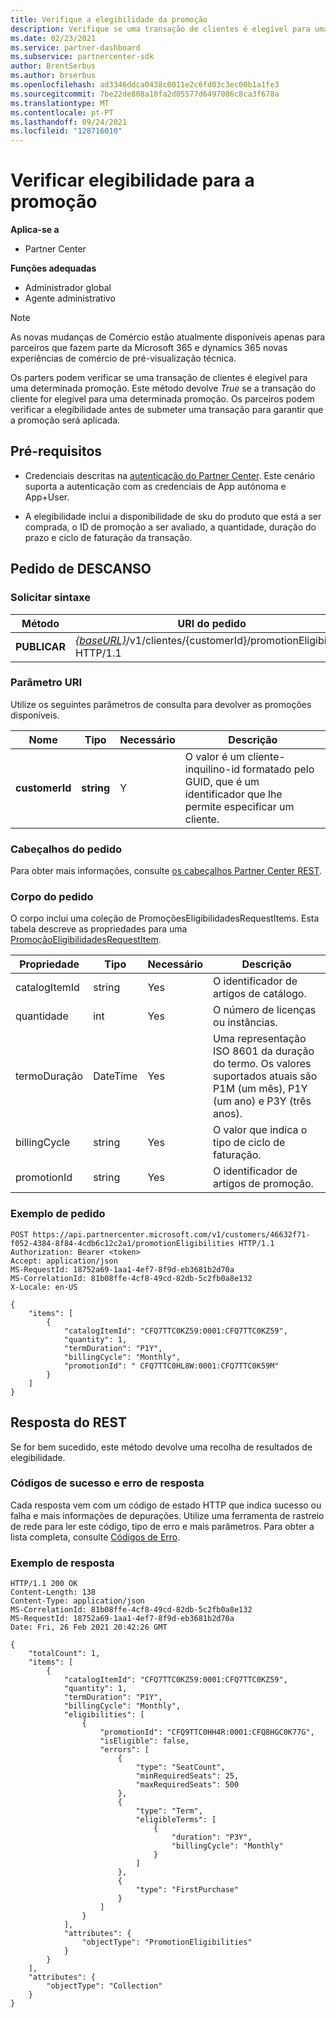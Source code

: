 ```yaml
---
title: Verifique a elegibilidade da promoção
description: Verifique se uma transação de clientes é elegível para uma determinada promoção.
ms.date: 02/23/2021
ms.service: partner-dashboard
ms.subservice: partnercenter-sdk
author: BrentSerbus
ms.author: brserbus
ms.openlocfilehash: ad3346ddca0438c0011e2c6fd03c3ec00b1a1fe3
ms.sourcegitcommit: 7be22de808a10fa2d05577d6497086c8ca3f678a
ms.translationtype: MT
ms.contentlocale: pt-PT
ms.lasthandoff: 09/24/2021
ms.locfileid: "128716010"
---
```

# <a name="verify-promotion-eligibility"></a>Verificar elegibilidade para a promoção

**Aplica-se a**

- Partner Center

**Funções adequadas**

- Administrador global
- Agente administrativo

> [!Note] 
> As novas mudanças de Comércio estão atualmente disponíveis apenas para parceiros que fazem parte da Microsoft 365 e dynamics 365 novas experiências de comércio de pré-visualização técnica.

Os parters podem verificar se uma transação de clientes é elegível para uma determinada promoção. Este método devolve *True* se a transação do cliente for elegível para uma determinada promoção. Os parceiros podem verificar a elegibilidade antes de submeter uma transação para garantir que a promoção será aplicada.

## <a name="prerequisites"></a>Pré-requisitos

- Credenciais descritas na [autenticação do Partner Center](partner-center-authentication.md). Este cenário suporta a autenticação com as credenciais de App autónoma e App+User.

- A elegibilidade inclui a disponibilidade de sku do produto que está a ser comprada, o ID de promoção a ser avaliado, a quantidade, duração do prazo e ciclo de faturação da transação.

## <a name="rest-request"></a>Pedido de DESCANSO

### <a name="request-syntax"></a>Solicitar sintaxe

| Método   | URI do pedido                                                                                                                         |
|----------|-------------------------------------------------------------------------------------------------------------------------------------|
| **PUBLICAR**  | [*{baseURL}*](partner-center-rest-urls.md)/v1/clientes/{customerId}/promotionEligibilities HTTP/1.1 |

### <a name="uri-parameter"></a>Parâmetro URI

Utilize os seguintes parâmetros de consulta para devolver as promoções disponíveis.

| Nome                    | Tipo     | Necessário | Descrição                                       |
|-------------------------|----------|----------|---------------------------------------------------|
| **customerId**  | **string** | Y        | O valor é um cliente-inquilino-id formatado pelo GUID, que é um identificador que lhe permite especificar um cliente.          |

### <a name="request-headers"></a>Cabeçalhos do pedido

Para obter mais informações, consulte [os cabeçalhos Partner Center REST](headers.md).

### <a name="request-body"></a>Corpo do pedido

O corpo inclui uma coleção de PromoçõesEligibilidadesRequestItems. Esta tabela descreve as propriedades para uma [PromoçãoEligibilidadesRequestItem](promotion-resources.md#promotioneligibilitiesrequestitem).

| Propriedade        | Tipo             | Necessário        | Descrição                                                                                               |
|-----------------|------------------|-----------------|-----------------------------------------------------------------------------------------------------------|
| catalogItemId   | string           | Yes             | O identificador de artigos de catálogo.                         |
| quantidade        | int | Yes        | O número de licenças ou instâncias.                 |
| termoDuração    | DateTime         | Yes             | Uma representação ISO 8601 da duração do termo. Os valores suportados atuais são P1M (um mês), P1Y (um ano) e P3Y (três anos).   |
| billingCycle    | string | Yes     | O valor que indica o tipo de ciclo de faturação.   |
| promotionId     | string           | Yes             | O identificador de artigos de promoção.                       | 

### <a name="request-example"></a>Exemplo de pedido

```http
POST https://api.partnercenter.microsoft.com/v1/customers/46632f71-f052-4384-8f84-4cdb6c12c2a1/promotionEligibilities HTTP/1.1
Authorization: Bearer <token>
Accept: application/json
MS-RequestId: 18752a69-1aa1-4ef7-8f9d-eb3681b2d70a
MS-CorrelationId: 81b08ffe-4cf8-49cd-82db-5c2fb0a8e132
X-Locale: en-US

{
    "items": [
        {
            "catalogItemId": "CFQ7TTC0KZ59:0001:CFQ7TTC0KZ59",
            "quantity": 1,
            "termDuration": "P1Y",
            "billingCycle": "Monthly",
            "promotionId": " CFQ7TTC0HL8W:0001:CFQ7TTC0K59M"
        }
    ]
}

```

## <a name="rest-response"></a>Resposta do REST

Se for bem sucedido, este método devolve uma recolha de resultados de elegibilidade.

### <a name="response-success-and-error-codes"></a>Códigos de sucesso e erro de resposta

Cada resposta vem com um código de estado HTTP que indica sucesso ou falha e mais informações de depurações. Utilize uma ferramenta de rastreio de rede para ler este código, tipo de erro e mais parâmetros. Para obter a lista completa, consulte [Códigos de Erro](error-codes.md).

### <a name="response-example"></a>Exemplo de resposta

```http
HTTP/1.1 200 OK
Content-Length: 138
Content-Type: application/json
MS-CorrelationId: 81b08ffe-4cf8-49cd-82db-5c2fb0a8e132
MS-RequestId: 18752a69-1aa1-4ef7-8f9d-eb3681b2d70a
Date: Fri, 26 Feb 2021 20:42:26 GMT

{
    "totalCount": 1,
    "items": [
        {
            "catalogItemId": "CFQ7TTC0KZ59:0001:CFQ7TTC0KZ59",
            "quantity": 1,
            "termDuration": "P1Y",
            "billingCycle": "Monthly",
            "eligibilities": [
                {
                    "promotionId": "CFQ9TTC0HH4R:0001:CFQ8HGC0K77G",
                    "isEligible": false,
                    "errors": [
                        {
                            "type": "SeatCount",
                            "minRequiredSeats": 25,
                            "maxRequiredSeats": 500
                        },
                        {
                            "type": "Term",
                            "eligibleTerms": [
                                {
                                    "duration": "P3Y",
                                    "billingCycle": "Monthly"
                                }
                            ]
                        },
                        {
                            "type": "FirstPurchase"
                        }
                    ]
                }
            ],
            "attributes": {
                "objectType": "PromotionEligibilities"
            }
        }
    ],
    "attributes": {
        "objectType": "Collection"
    }
}
```

